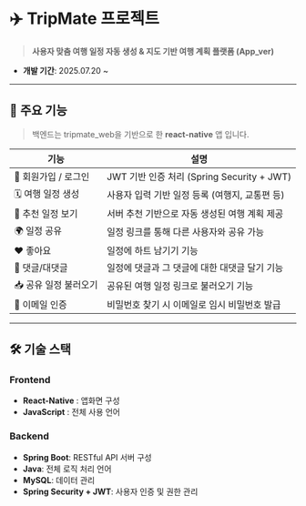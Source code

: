
# ✈️ TripMate 프로젝트

> **사용자 맞춤 여행 일정 자동 생성 & 지도 기반 여행 계획 플랫폼 (App_ver)**

- **개발 기간**: 2025.07.20 ~
---

## 🧩 주요 기능
> 백엔드는 tripmate_web을 기반으로 한 **react-native** 앱 입니다.

| 기능 | 설명 |
|------|------|
| 🔐 회원가입 / 로그인 | JWT 기반 인증 처리 (Spring Security + JWT) |
| 🗓️ 여행 일정 생성 | 사용자 입력 기반 일정 등록 (여행지, 교통편 등) |
| 📌 추천 일정 보기 | 서버 추천 기반으로 자동 생성된 여행 계획 제공 |
| 🌍 일정 공유 | 일정 링크를 통해 다른 사용자와 공유 가능 |
| ❤️ 좋아요 | 일정에 하트 남기기 기능 |
| 💬 댓글/대댓글 | 일정에 댓글과 그 댓글에 대한 대댓글 달기 기능 |
| 📥 공유 일정 불러오기 | 공유된 여행 일정 링크로 불러오기 기능 |
| 📧 이메일 인증 | 비밀번호 찾기 시 이메일로 임시 비밀번호 발급 |

---

## 🛠 기술 스택

### Frontend
- **React-Native** : 앱화면 구성
- **JavaScript** : 전체 사용 언어

### Backend
- **Spring Boot**: RESTful API 서버 구성
- **Java**: 전체 로직 처리 언어
- **MySQL**: 데이터 관리
- **Spring Security + JWT**: 사용자 인증 및 권한 관리




